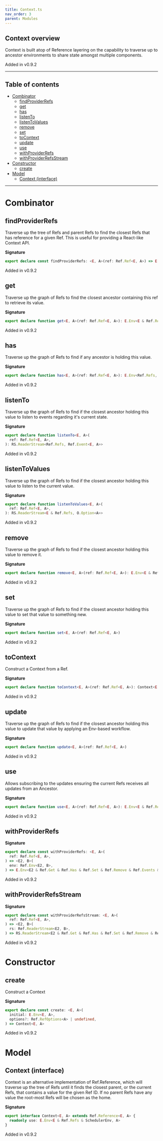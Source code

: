 ```yaml
---
title: Context.ts
nav_order: 3
parent: Modules
---
```


## Context overview

Context is built atop of Reference layering on the capability to traverse up to ancestor
environments to share state amongst multiple components.

Added in v0.9.2

---

<h2 class="text-delta">Table of contents</h2>

- [Combinator](#combinator)
  - [findProviderRefs](#findproviderrefs)
  - [get](#get)
  - [has](#has)
  - [listenTo](#listento)
  - [listenToValues](#listentovalues)
  - [remove](#remove)
  - [set](#set)
  - [toContext](#tocontext)
  - [update](#update)
  - [use](#use)
  - [withProviderRefs](#withproviderrefs)
  - [withProviderRefsStream](#withproviderrefsstream)
- [Constructor](#constructor)
  - [create](#create)
- [Model](#model)
  - [Context (interface)](#context-interface)

---

# Combinator

## findProviderRefs

Traverse up the tree of Refs and parent Refs to find the closest Refs that has reference for a given
Ref. This is useful for providing a React-like Context API.

**Signature**

```ts
export declare const findProviderRefs: <E, A>(ref: Ref.Ref<E, A>) => E.Env<Ref.Refs, Ref.Refs>
```

Added in v0.9.2

## get

Traverse up the graph of Refs to find the closest ancestor containing this ref to retrieve its
value.

**Signature**

```ts
export declare function get<E, A>(ref: Ref.Ref<E, A>): E.Env<E & Ref.Refs, A>
```

Added in v0.9.2

## has

Traverse up the graph of Refs to find if any ancestor is holding this value.

**Signature**

```ts
export declare function has<E, A>(ref: Ref.Ref<E, A>): E.Env<Ref.Refs, boolean>
```

Added in v0.9.2

## listenTo

Traverse up the graph of Refs to find if the closest ancestor holding this value to listen to events
regarding it's current state.

**Signature**

```ts
export declare function listenTo<E, A>(
  ref: Ref.Ref<E, A>,
): RS.ReaderStream<Ref.Refs, Ref.Event<E, A>>
```

Added in v0.9.2

## listenToValues

Traverse up the graph of Refs to find if the closest ancestor holding this value to listen to the
current value.

**Signature**

```ts
export declare function listenToValues<E, A>(
  ref: Ref.Ref<E, A>,
): RS.ReaderStream<E & Ref.Refs, O.Option<A>>
```

Added in v0.9.2

## remove

Traverse up the graph of Refs to find if the closest ancestor holding this value to remove it.

**Signature**

```ts
export declare function remove<E, A>(ref: Ref.Ref<E, A>): E.Env<E & Ref.Refs, O.Option<A>>
```

Added in v0.9.2

## set

Traverse up the graph of Refs to find if the closest ancestor holding this value to set that value
to something new.

**Signature**

```ts
export declare function set<E, A>(ref: Ref.Ref<E, A>)
```

Added in v0.9.2

## toContext

Construct a Context from a Ref.

**Signature**

```ts
export declare function toContext<E, A>(ref: Ref.Ref<E, A>): Context<E, A>
```

Added in v0.9.2

## update

Traverse up the graph of Refs to find if the closest ancestor holding this value to update that
value by applying an Env-based workflow.

**Signature**

```ts
export declare function update<E, A>(ref: Ref.Ref<E, A>)
```

Added in v0.9.2

## use

Allows subscribing to the updates ensuring the current Refs receives all updates from an Ancestor.

**Signature**

```ts
export declare function use<E, A>(ref: Ref.Ref<E, A>): E.Env<E & Ref.Refs & SchedulerEnv, A>
```

Added in v0.9.2

## withProviderRefs

**Signature**

```ts
export declare const withProviderRefs: <E, A>(
  ref: Ref.Ref<E, A>,
) => <E2, B>(
  env: Ref.Env<E2, B>,
) => E.Env<E2 & Ref.Get & Ref.Has & Ref.Set & Ref.Remove & Ref.Events & Ref.ParentRefs, B>
```

Added in v0.9.2

## withProviderRefsStream

**Signature**

```ts
export declare const withProviderRefsStream: <E, A>(
  ref: Ref.Ref<E, A>,
) => <E2, B>(
  rs: Ref.ReaderStream<E2, B>,
) => RS.ReaderStream<E2 & Ref.Get & Ref.Has & Ref.Set & Ref.Remove & Ref.Events & Ref.ParentRefs, B>
```

Added in v0.9.2

# Constructor

## create

Construct a Context

**Signature**

```ts
export declare const create: <E, A>(
  initial: E.Env<E, A>,
  options?: Ref.RefOptions<A> | undefined,
) => Context<E, A>
```

Added in v0.9.2

# Model

## Context (interface)

Context is an alternative implementation of Ref.Reference, which will traverse up the tree of Refs
until it finds the closest parent, or the current Refs, that contains a value for the given Ref ID.
If no parent Refs have any value the root-most Refs will be chosen as the home.

**Signature**

```ts
export interface Context<E, A> extends Ref.Reference<E, A> {
  readonly use: E.Env<E & Ref.Refs & SchedulerEnv, A>
}
```

Added in v0.9.2
